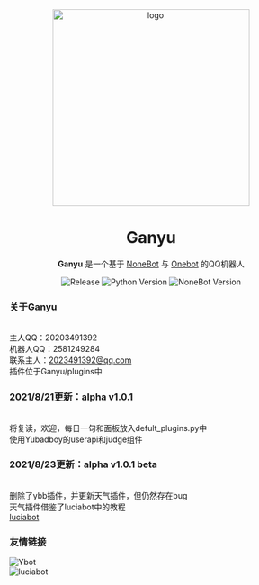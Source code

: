 <div align="center">
<img width="350" src="https://avatars.githubusercontent.com/u/66893970?s=400&u=91f7624017521f1c14401a05bb23f93792731447&v=4" alt="logo">

 
# Ganyu
 
 **Ganyu** 是一个基于 [NoneBot](https://github.com/nonebot/nonebot) 与 [Onebot](https://github.com/botuniverse/onebot) 的QQ机器人



![Release](https://img.shields.io/badge/Release-v1.0.1beta-red.svg)
![Python Version](https://img.shields.io/badge/Python-3.9+-yellow.svg)
![NoneBot Version](https://img.shields.io/badge/nonebot-nonebot1-blue.svg)

</div>


### 关于Ganyu
<br>主人QQ：20203491392
<br>机器人QQ：2581249284
<br>联系主人：2023491392@qq.com
<br>插件位于Ganyu/plugins中



### 2021/8/21更新：alpha v1.0.1
<br>将复读，欢迎，每日一句和面板放入defult_plugins.py中
<br>使用Yubadboy的userapi和judge组件
 
 

### 2021/8/23更新：alpha v1.0.1 beta
<br>删除了ybb插件，并更新天气插件，但仍然存在bug
<br>天气插件借鉴了luciabot中的教程
<br><a href="https://github.com/Box-s-ville/luciabot/blob/v1/guide/New%20Text%20Document%202.md">luciabot</a>


### 友情链接
![Ybot](https://img.shields.io/badge/Ybot-cyan.svg)
<br>![luciabot](https://img.shields.io/badge/lucia-orange.svg)

